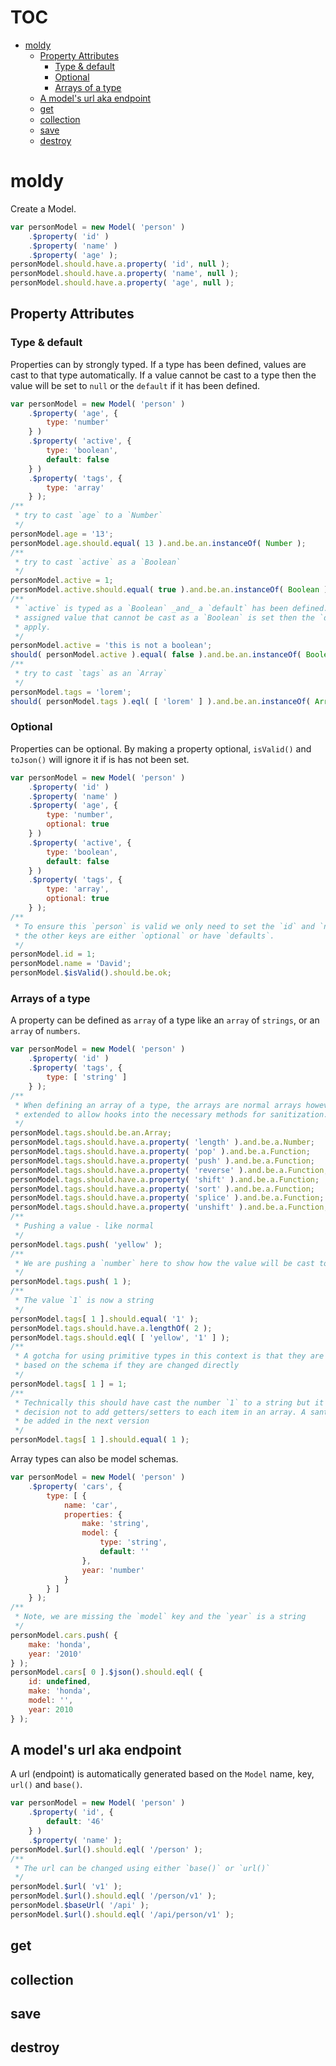 # TOC
   - [moldy](#moldy)
     - [Property Attributes](#moldy-property-attributes)
       - [Type & default](#moldy-property-attributes-type--default)
       - [Optional](#moldy-property-attributes-optional)
       - [Arrays of a type](#moldy-property-attributes-arrays-of-a-type)
     - [A model's url aka endpoint](#moldy-a-models-url-aka-endpoint)
     - [get](#moldy-get)
     - [collection](#moldy-collection)
     - [save](#moldy-save)
     - [destroy](#moldy-destroy)
<a name=""></a>
 
<a name="moldy"></a>
# moldy
Create a Model.

```js
var personModel = new Model( 'person' )
	.$property( 'id' )
	.$property( 'name' )
	.$property( 'age' );
personModel.should.have.a.property( 'id', null );
personModel.should.have.a.property( 'name', null );
personModel.should.have.a.property( 'age', null );
```

<a name="moldy-property-attributes"></a>
## Property Attributes
<a name="moldy-property-attributes-type--default"></a>
### Type & default
Properties can by strongly typed. If a type has been defined, values are cast to that type automatically. If a value cannot be cast to a type then the value will be set to `null` or the `default` if it has been defined.

```js
var personModel = new Model( 'person' )
	.$property( 'age', {
		type: 'number'
	} )
	.$property( 'active', {
		type: 'boolean',
		default: false
	} )
	.$property( 'tags', {
		type: 'array'
	} );
/**
 * try to cast `age` to a `Number`
 */
personModel.age = '13';
personModel.age.should.equal( 13 ).and.be.an.instanceOf( Number );
/**
 * try to cast `active` as a `Boolean`
 */
personModel.active = 1;
personModel.active.should.equal( true ).and.be.an.instanceOf( Boolean );
/**
 * `active` is typed as a `Boolean` _and_ a `default` has been defined. When an
 * assigned value that cannot be cast as a `Boolean` is set then the `default` will
 * apply.
 */
personModel.active = 'this is not a boolean';
should( personModel.active ).equal( false ).and.be.an.instanceOf( Boolean );
/**
 * try to cast `tags` as an `Array`
 */
personModel.tags = 'lorem';
should( personModel.tags ).eql( [ 'lorem' ] ).and.be.an.instanceOf( Array );
```

<a name="moldy-property-attributes-optional"></a>
### Optional
Properties can be optional. By making a property optional, `isValid()` and `toJson()` will ignore it if is has not been set.

```js
var personModel = new Model( 'person' )
	.$property( 'id' )
	.$property( 'name' )
	.$property( 'age', {
		type: 'number',
		optional: true
	} )
	.$property( 'active', {
		type: 'boolean',
		default: false
	} )
	.$property( 'tags', {
		type: 'array',
		optional: true
	} );
/**
 * To ensure this `person` is valid we only need to set the `id` and `name` because
 * the other keys are either `optional` or have `defaults`.
 */
personModel.id = 1;
personModel.name = 'David';
personModel.$isValid().should.be.ok;
```

<a name="moldy-property-attributes-arrays-of-a-type"></a>
### Arrays of a type
A property can be defined as `array` of a type like an `array` of `strings`, or an `array` of `numbers`.

```js
var personModel = new Model( 'person' )
	.$property( 'id' )
	.$property( 'tags', {
		type: [ 'string' ]
	} );
/**
 * When defining an array of a type, the arrays are normal arrays however they have been
 * extended to allow hooks into the necessary methods for sanitization.
 */
personModel.tags.should.be.an.Array;
personModel.tags.should.have.a.property( 'length' ).and.be.a.Number;
personModel.tags.should.have.a.property( 'pop' ).and.be.a.Function;
personModel.tags.should.have.a.property( 'push' ).and.be.a.Function;
personModel.tags.should.have.a.property( 'reverse' ).and.be.a.Function;
personModel.tags.should.have.a.property( 'shift' ).and.be.a.Function;
personModel.tags.should.have.a.property( 'sort' ).and.be.a.Function;
personModel.tags.should.have.a.property( 'splice' ).and.be.a.Function;
personModel.tags.should.have.a.property( 'unshift' ).and.be.a.Function;
/**
 * Pushing a value - like normal
 */
personModel.tags.push( 'yellow' );
/**
 * We are pushing a `number` here to show how the value will be cast to a string
 */
personModel.tags.push( 1 );
/**
 * The value `1` is now a string
 */
personModel.tags[ 1 ].should.equal( '1' );
personModel.tags.should.have.a.lengthOf( 2 );
personModel.tags.should.eql( [ 'yellow', '1' ] );
/**
 * A gotcha for using primitive types in this context is that they are not sanitized
 * based on the schema if they are changed directly
 */
personModel.tags[ 1 ] = 1;
/**
 * Technically this should have cast the number `1` to a string but it was a design
 * decision not to add getters/setters to each item in an array. A santize method will
 * be added in the next version
 */
personModel.tags[ 1 ].should.equal( 1 );
```

Array types can also be model schemas.

```js
var personModel = new Model( 'person' )
	.$property( 'cars', {
		type: [ {
			name: 'car',
			properties: {
				make: 'string',
				model: {
					type: 'string',
					default: ''
				},
				year: 'number'
			}
		} ]
	} );
/**
 * Note, we are missing the `model` key and the `year` is a string
 */
personModel.cars.push( {
	make: 'honda',
	year: '2010'
} );
personModel.cars[ 0 ].$json().should.eql( {
	id: undefined,
	make: 'honda',
	model: '',
	year: 2010
} );
```

<a name="moldy-a-models-url-aka-endpoint"></a>
## A model's url aka endpoint
A url (endpoint) is automatically generated based on the `Model` name, key, `url()` and `base()`.

```js
var personModel = new Model( 'person' )
	.$property( 'id', {
		default: '46'
	} )
	.$property( 'name' );
personModel.$url().should.eql( '/person' );
/**
 * The url can be changed using either `base()` or `url()`
 */
personModel.$url( 'v1' );
personModel.$url().should.eql( '/person/v1' );
personModel.$baseUrl( '/api' );
personModel.$url().should.eql( '/api/person/v1' );
```

<a name="moldy-get"></a>
## get
<a name="moldy-collection"></a>
## collection
<a name="moldy-save"></a>
## save
<a name="moldy-destroy"></a>
## destroy
